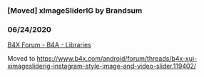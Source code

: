 ### [Moved] xImageSliderIG by Brandsum
### 06/24/2020
[B4X Forum - B4A - Libraries](https://www.b4x.com/android/forum/threads/107653/)

Moved to <https://www.b4x.com/android/forum/threads/b4x-xui-ximagesliderig-instagram-style-image-and-video-slider.119402/>